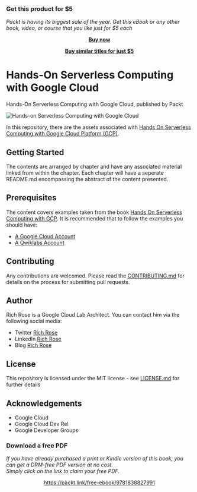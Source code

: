 
### Get this product for $5

<i>Packt is having its biggest sale of the year. Get this eBook or any other book, video, or course that you like just for $5 each</i>


<b><p align='center'>[Buy now](https://packt.link/9781838827991)</p></b>


<b><p align='center'>[Buy similar titles for just $5](https://subscription.packtpub.com/search)</p></b>


# Hands-On Serverless Computing with Google Cloud
Hands-On Serverless Computing with Google Cloud, published by Packt

![Hands-on Serverless Computing with Google Cloud](https://github.com/rosera/Hands-on-Serverless-Computing-with-Google-Cloud-Platform/blob/master/images/hos-google-cloud.png?raw=true)

In this repository, there are the assets associated with [Hands On Serverless Computing with Google Cloud Platform (GCP)](TBC).

## Getting Started

The contents are arranged by chapter and have any associated material linked from within the chapter. Each chapter will have a seperate README.md encompassing the abstract of the content presented.

## Prerequisites

The content covers examples taken from the book [Hands On Serverless Computing with GCP](). It is recommended that to follow the examples you should have:

* [A Google Cloud Account](https://cloud.google.com)
* [A Qwiklabs Account](https://qwiklabs.com)


## Contributing

Any contributions are welcomed. Please read the [CONTRIBUTING.md](CONTRIBUTING.md) for details on the process for submitting pull requests.

## Author

Rich Rose is a Google Cloud Lab Architect. You can contact him via the following social media:

* Twitter [Rich Rose](https://twitter.com/coder_rosey)
* LinkedIn [Rich Rose](https://www.linkedin.com/in/rosera/)
* Blog [Rich Rose](https://richrose.dev/tags/serverless/)

## License

This repository is licensed under the MIT license - see [LICENSE.md](LICENSE) for further details

## Acknowledgements

* Google Cloud
* Google Cloud Dev Rel
* Google Developer Groups


### Download a free PDF

 <i>If you have already purchased a print or Kindle version of this book, you can get a DRM-free PDF version at no cost.<br>Simply click on the link to claim your free PDF.</i>
<p align="center"> <a href="https://packt.link/free-ebook/9781838827991">https://packt.link/free-ebook/9781838827991 </a> </p>